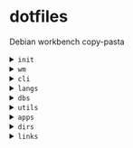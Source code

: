 # dotfiles

Debian workbench copy-pasta

<details>
<summary><code>init</code></summary>

<hr>

```sh
sudo apt install -y \
	build-essential ca-certificates software-properties-common gnupg lsb-release apt-transport-https \
	curl ripgrep xclip tmux neovim fzf lsd tree rename neofetch \
	ffmpeg vlc feh shotwell light xbacklight redshift autorandr \
	git hub gh cloc
```

<br>
</details>

<details>
<summary><code>wm</code></summary>

<hr>

- [i3](#i3)
- [i3-gnome](#i3-gnome)
- [theme](#theme)

<hr>

### [i3](https://i3wm.org/docs/)

```sh
sudo apt install -y i3
```

### [i3-gnome](https://github.com/i3-gnome/i3-gnome)

```sh
git clone https://github.com/i3-gnome/i3-gnome.git ~/Downloads && cd $_
sudo make install
```

### theme

```sh
sudo update-alternatives --config gdm3-theme.gresource
# select gnome-shell-theme.gresource
```
```sh
sudo vim /etc/gdm3/greeter.dconf-defaults
# [org/gnome/login-screen]
# logo=''
```

```sh
set org.gnome.Terminal.Legacy.Settings headerbar false
set org.gnome.Terminal.Legacy.Settings confirm-close false
```

<br>
</details>

<details>
<summary><code>cli</code></summary>

<hr>

- [zsh](#zsh)
- [antibody](#antibody)
- [zsh plugins](#zsh-plugins)
- [zoxide](#zoxide)

<hr>

### [zsh](https://github.com/ohmyzsh/ohmyzsh/wiki/Installing-ZSH)

```sh
sh -c "$(curl -fsSL https://raw.githubusercontent.com/ohmyzsh/ohmyzsh/master/tools/install.sh)"
```

### [antibody](https://getantibody.github.io/install/)

```sh
curl -sfL git.io/antibody | sudo sh -s - -b /usr/local/bin
```

### zsh plugins

```sh
git clone https://github.com/zsh-users/zsh-autosuggestions $ZSH_CUSTOM/plugins/zsh-autosuggestions
git clone https://github.com/zsh-users/zsh-syntax-highlighting.git $ZSH_CUSTOM/plugins/zsh-syntax-highlighting
git clone https://github.com/lukechilds/zsh-nvm $ZSH_CUSTOM/plugins/zsh-nvm
git clone https://github.com/agkozak/zsh-z $ZSH_CUSTOM/plugins/zsh-z
```

### [zoxide](https://github.com/ajeetdsouza/zoxide)

```sh
curl -sS https://raw.githubusercontent.com/ajeetdsouza/zoxide/main/install.sh | bash
rm ~/.zcompdump*; compinit
```

<br>
</details>

<details>
<summary><code>langs</code></summary>

<hr>

- [python](#python-pyenv)
- [node](#node-nvm)
- [ruby](#ruby-rbenv)
- [rust](#rust)
- [go](#go)

<hr>

### python (pyenv)

```sh
curl https://pyenv.run | bash
pyenv install -v 3.10
pyenv global 3.10
```

### node (nvm)

```sh
curl -o- https://raw.githubusercontent.com/nvm-sh/nvm/v0.39.3/install.sh | bash
nvm install --lts
npm i -g yarn nodemon pm2 tldr typescript eslint @antfu/ni diff-so-fancy
```

### ruby (rbenv)

```sh
sudo apt install -y rbenv
rbenv install 2.6.10
rbenv global 2.6.10
```

### rust

```sh
curl --proto '=https' --tlsv1.2 -sSf https://sh.rustup.rs | sh
```

### go

```sh
curl https://golang.org/dl/go1.20.4.linux-amd64.tar.gz | sudo tar -C /usr/local -xzf -
```

<br>
</details>

<details>
<summary><code>dbs</code></summary>

<hr>

- [redis](#redis)
- [postgres](#postgres)
- [pgadmin](#pgadmin)

<hr>

### redis

```sh
curl -fsSL https://packages.redis.io/gpg | sudo gpg --dearmor -o /usr/share/keyrings/redis-archive-keyring.gpg
echo "deb [signed-by=/usr/share/keyrings/redis-archive-keyring.gpg] https://packages.redis.io/deb $(lsb_release -cs) main" | sudo tee /etc/apt/sources.list.d/redis.list
sudo apt update
sudo apt install -y redis
```

### postgres

```sh
sudo sh -c 'echo "deb http://apt.postgresql.org/pub/repos/apt $(lsb_release -cs)-pgdg main" > /etc/apt/sources.list.d/pgdg.list'
wget --quiet -O - https://www.postgresql.org/media/keys/ACCC4CF8.asc | sudo apt-key add -
sudo apt update
sudo apt install -y postgresql
```

### pgadmin

```sh
curl -fsS https://www.pgadmin.org/static/packages_pgadmin_org.pub | sudo gpg --dearmor -o /usr/share/keyrings/packages-pgadmin-org.gpg
sudo sh -c 'echo "deb [signed-by=/usr/share/keyrings/packages-pgadmin-org.gpg] https://ftp.postgresql.org/pub/pgadmin/pgadmin4/apt/$(lsb_release -cs) pgadmin4 main" > /etc/apt/sources.list.d/pgadmin4.list && apt update'
sudo apt install -y pgadmin4
sudo /usr/pgadmin4/bin/setup-web.sh
```

<br>
</details>

<details>
<summary><code>utils</code></summary>

<hr>

- [docker](#docker)
- [lazygit](#lazygit)
- [terraform](#terraform)
- [helm](#helm)
- [kubernetes](#kubernetes)

<hr>

### docker

```sh
sudo apt install -y \
docker-ce docker-ce-cli containerd.io docker-buildx-plugin docker-compose-plugin
```

### lazygit

```sh
go install github.com/jesseduffield/lazygit@latest
```

### [terraform](https://developer.hashicorp.com/terraform/tutorials/aws-get-started/install-cli)

```sh
wget -O- https://apt.releases.hashicorp.com/gpg | \
gpg --dearmor | \
sudo tee /usr/share/keyrings/hashicorp-archive-keyring.gpg
```
```sh
echo "deb [signed-by=/usr/share/keyrings/hashicorp-archive-keyring.gpg] \
https://apt.releases.hashicorp.com $(lsb_release -cs) main" | \
sudo tee /etc/apt/sources.list.d/hashicorp.list
```
```sh
sudo apt update
sudo apt install -y terraform
```

### [helm](https://helm.sh/docs/intro/install/)

```sh
curl https://raw.githubusercontent.com/helm/helm/main/scripts/get-helm-3 | bash
```


### kubernetes

#### [kubectl](https://kubernetes.io/docs/tasks/tools/install-kubectl-linux/#install-kubectl-binary-with-curl-on-linux)

```sh
curl -LO "https://dl.k8s.io/release/$(curl -L -s https://dl.k8s.io/release/stable.txt)/bin/linux/amd64/kubectl"
sudo install -o root -g root -m 0755 kubectl /usr/local/bin/kubectl
kubectl version --client
```

#### [kubectx+kubens](https://github.com/ahmetb/kubectx#manual-installation-macos-and-linux)

```sh
sudo git clone https://github.com/ahmetb/kubectx /opt/kubectx
sudo ln -s /opt/kubectx/kubectx /usr/local/bin/kubectx
sudo ln -s /opt/kubectx/kubens /usr/local/bin/kubens
```

#### [k9s](https://github.com/derailed/k9s#installation)

```sh
go install github.com/derailed/k9s@latest
```

<br>
</details>

<details>
<summary><code>apps</code></summary>

<hr>

- [brave](#brave)
- [code](#code)
- [gitkraken](#gitkraken)
- [chrome.90](#chrome90)
- [vlc](#vlc)

<hr>

### [brave](https://brave.com/linux/)

```sh
sudo curl -fsSLo /usr/share/keyrings/brave-browser-archive-keyring.gpg https://brave-browser-apt-release.s3.brave.com/brave-browser-archive-keyring.gpg
echo "deb [signed-by=/usr/share/keyrings/brave-browser-archive-keyring.gpg] https://brave-browser-apt-release.s3.brave.com/ stable main"|sudo tee /etc/apt/sources.list.d/brave-browser-release.list
sudo apt install -y brave-browser
```

### [code](https://code.visualstudio.com/Download)

```sh
wget --no-verbose -O /tmp/code.deb https://code.visualstudio.com/sha/download?build=stable&os=linux-deb-x64
sudo apt install -y /tmp/code.deb
rm /tmp/code.deb
```

Typescript Language Features: [use take over mode instead of VSCode built-in TS plugin](https://vuejs.org/guide/typescript/overview.html#volar-takeover-mode).

### [gitkraken](https://help.gitkraken.com/gitkraken-client/how-to-install/#deb)

```sh
wget --no-verbose -O /tmp/gitkraken.deb https://release.gitkraken.com/linux/gitkraken-amd64.deb
sudo apt install -y /tmp/gitkraken.deb
rm /tmp/gitkraken.deb
```

### chrome.90

```sh
wget --no-verbose -O /tmp/chrome.deb https://www.slimjet.com/chrome/download-chrome.php?file=files%2F90.0.4430.72%2Fgoogle-chrome-stable_current_amd64.deb
sudo apt install -y --allow-downgrades /tmp/chrome.deb
rm /tmp/chrome.deb
```

```sh
sudo apt-mark hold google-chrome-stable # prevent auto-updates
```

```sh
google-chrome --simulate-outdated-no-au='2099/12/31' >/dev/null 2>&1 & # open without update prompts
```

### vlc [?](https://askubuntu.com/a/263308)

```
Tools > Preferences

Display > Output = X11 video output (XCB)
```

<br>
</details>

<details>
<summary><code>dirs</code></summary>

<hr>

```sh
# mine, forks, repros, sandbox
mkdir ~/m ~/f ~/r ~/s
```
```sh
gh repo clone gorango/dotfiles ~/m/dotfiles
```

GitHub Auth

```sh
gh auth login
```
```sh
~/.ssh
ssh-keygen -t ed25519 -C "gospaso@gmail.com" -f gh
ssh-add gh
cat gh.pub
```

[Add new SSH key](https://github.com/settings/ssh/new)

<br>
</details>

<details>
<summary><code>links</code></summary>

<hr>

### `$HOME`

```sh
ln -sf ~/m/dotfiles/.profile ~/.profile
ln -sf ~/m/dotfiles/.gitconfig ~/.gitconfig
ln -sf ~/m/dotfiles/tmux/.tmux.conf ~/.tmux.conf
ln -sf ~/m/dotfiles/zsh/.zshrc ~/.zshrc
ln -s ~/m/dotfiles/zsh/custom/* ~/.oh-my-zsh/custom
ln -s ~/m/dotfiles/.hushlogin ~/.hushlogin
ln -s ~/m/dotfiles/.xprofile ~/.xprofile
ln -s ~/m/dotfiles/.device ~/.device
ln -s ~/m/dotfiles/tmux/bin/tmux-sessionizer ~/.local/bin/tmux-sessionizer
```

### `$HOME/.config`

```sh
ln -sf ~/m/dotfiles/.config/i3 ~/.config/i3
ln -sf ~/m/dotfiles/.config/i3status ~/.config/i3status
ln -sf ~/m/dotfiles/.config/nvim ~/.config/nvim
ln -sf ~/m/dotfiles/.config/redshift ~/.config/redshift
ln -sf ~/m/dotfiles/.config/autostart ~/.config/autostart
ln -sf ~/m/dotfiles/.config/Code/User/settings.json ~/.config/Code/User/settings.json
ln -sf ~/m/dotfiles/.config/Code/User/keybindings.json ~/.config/Code/User/keybindings.json
```

<br>
</details>

